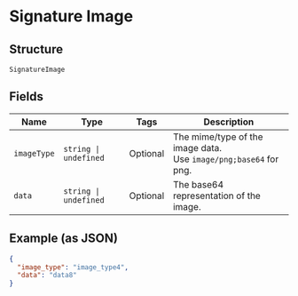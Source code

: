 <!-- Optimized: 2025-10-06 -->
<!-- RPM: 1.6.2.1.1.6.2.1_signature-image_20251006 -->
<!-- Session: E2E RPM DNA Application -->
<!-- AOM: RND (Reggie & Dro) -->
<!-- COI: TECHNOLOGY -->
<!-- RPM: HIGH -->
<!-- ACTION: BUILD -->

# Signature Image

## Structure

`SignatureImage`

## Fields

| Name | Type | Tags | Description |
|  --- | --- | --- | --- |
| `imageType` | `string \| undefined` | Optional | The mime/type of the image data.<br>Use `image/png;base64` for png. |
| `data` | `string \| undefined` | Optional | The base64 representation of the image. |

## Example (as JSON)

```json
{
  "image_type": "image_type4",
  "data": "data8"
}
```
